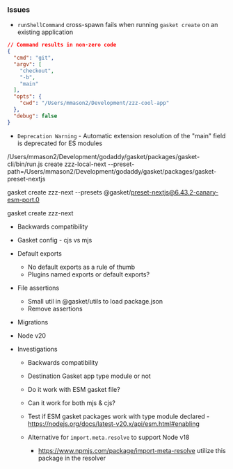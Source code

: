 ### Issues

- `runShellCommand` cross-spawn fails when running `gasket create` on an existing application
```json
// Command results in non-zero code
{
  "cmd": "git",
  "argv": [
    "checkout",
    "-b",
    "main"
  ],
  "opts": {
    "cwd": "/Users/mmason2/Development/zzz-cool-app"
  },
  "debug": false
}
```

- `Deprecation Warning` -  Automatic extension resolution of the "main" field is deprecated for ES modules


<!-- Demo commands -->

<!-- NextJS local preset -->
/Users/mmason2/Development/godaddy/gasket/packages/gasket-cli/bin/run.js create zzz-local-next --preset-path=/Users/mmason2/Development/godaddy/gasket/packages/gasket-preset-nextjs

<!-- NextJS Remote -->
gasket create zzz-next --presets @gasket/preset-nextjs@6.43.2-canary-esm-port.0

<!-- Base create Remote -->
gasket create zzz-next


<!-- Topics -->
- Backwards compatibility
- Gasket config - cjs vs mjs
- Default exports
  - No default exports as a rule of thumb
  - Plugins named exports or default exports?
- File assertions
  - Small util in @gasket/utils to load package.json
  - Remove assertions
- Migrations

- Node v20


- Investigations
  - Backwards compatibility
  - Destination Gasket app type module or not
  - Do it work with ESM gasket file?
  - Can it work for both mjs & cjs?
  - Test if ESM gasket packages work with type module declared - https://nodejs.org/docs/latest-v20.x/api/esm.html#enabling

  - Alternative for `import.meta.resolve` to support Node v18
    - https://www.npmjs.com/package/import-meta-resolve utilize this package in the resolver

